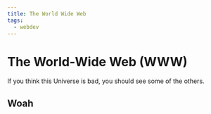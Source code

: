 ```yaml
---
title: The World Wide Web
tags:
  - webdev
---
```


# The World-Wide Web (WWW)

If you think this Universe is bad, you should see some of the others.

## Woah

